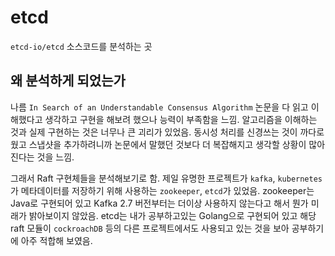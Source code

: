 # etcd
`etcd-io/etcd` 소스코드를 분석하는 곳

## 왜 분석하게 되었는가
나름 `In Search of an Understandable Consensus Algorithm` 논문을 다 읽고 이해했다고 생각하고 구현을 해보려 했으나 능력이 부족함을 느낌. 알고리즘을 이해하는 것과 실제 구현하는 것은 너무나 큰 괴리가 있었음. 동시성 처리를 신경쓰는 것이 까다로웠고 스냅샷을 추가하려니까 논문에서 말했던 것보다 더 복잡해지고 생각할 상황이 많아진다는 것을 느낌. 

그래서 Raft 구현체들을 분석해보기로 함. 제일 유명한 프로젝트가 `kafka`,  `kubernetes`가 메타데이터를 저장하기 위해 사용하는 `zookeeper`,  `etcd`가 있었음. zookeeper는 Java로 구현되어 있고 Kafka 2.7 버전부터는 더이상 사용하지 않는다고 해서 뭔가 미래가 밝아보이지 않았음. etcd는 내가 공부하고있는 Golang으로 구현되어 있고 해당 raft 모듈이 `cockroachDB` 등의 다른 프로젝트에서도 사용되고 있는 것을 보아 공부하기에 아주 적합해 보였음. 